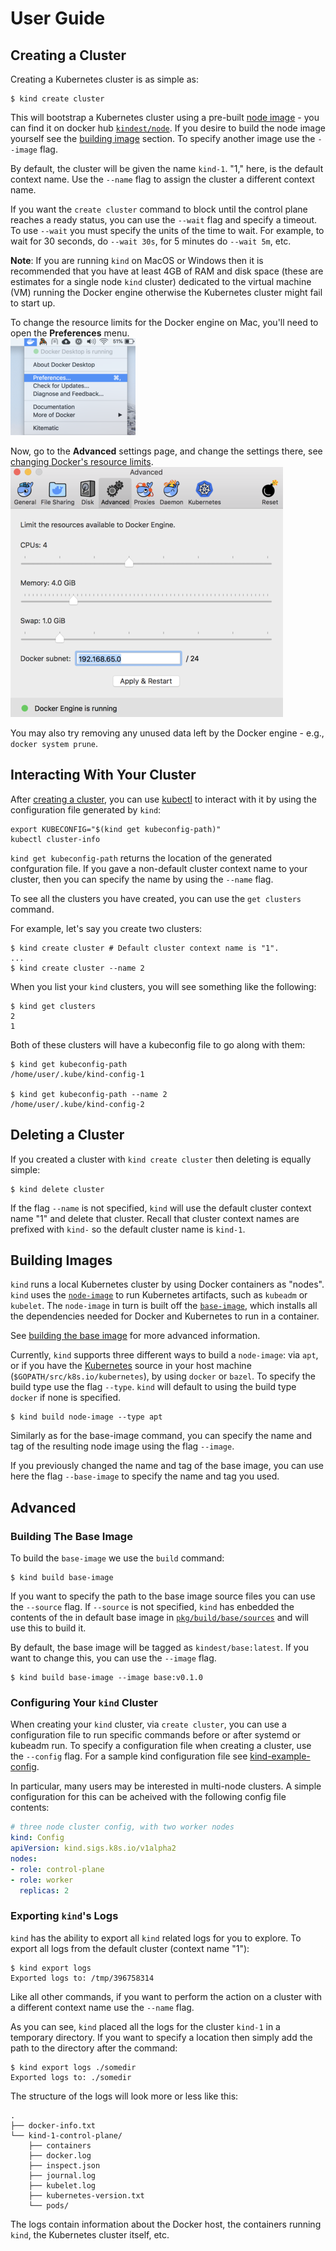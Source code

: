 # User Guide

## Creating a Cluster

Creating a Kubernetes cluster is as simple as:
```
$ kind create cluster
```

This will bootstrap a Kubernetes cluster using a pre-built 
[node image][node image] - you can find it on docker hub
[`kindest/node`][kindest/node]. 
If you desire to build the node image yourself see the 
[building image](#building-images) section.
To specify another image use the `--image` flag.

By default, the cluster will be given the name `kind-1`. "1," here, is the
default context name. 
Use the `--name` flag to assign the cluster a different context name.

If you want the `create cluster` command to block until the control plane
reaches a ready status, you can use the `--wait` flag and specify a timeout.
To use `--wait` you must specify the units of the time to wait. For example, to
wait for 30 seconds, do `--wait 30s`, for 5 minutes do `--wait 5m`, etc.

**Note**: If you are running `kind` on MacOS or Windows then it is recommended
that you have at least 4GB of RAM and disk space (these are estimates for a
single node `kind` cluster) dedicated to the virtual machine (VM) running the
Docker engine otherwise the Kubernetes cluster might fail to start up.

To change the resource limits for the Docker engine on Mac, you'll need to open the
**Preferences** menu.  
<img src="./images/docker-pref-1.png"/>

Now, go to the **Advanced** settings page, and change the
settings there, see [changing Docker's resource limits][Docker resource lims].  
<img src="./images/docker-pref-2.png"/>

You may also try removing any unused data left by the Docker engine - e.g.,
`docker system prune`.


## Interacting With Your Cluster
After [creating a cluster](#creating-a-cluster), you can use [kubectl][kubectl]
to interact with it by using the configuration file generated by `kind`:
```
export KUBECONFIG="$(kind get kubeconfig-path)"
kubectl cluster-info
```

`kind get kubeconfig-path` returns the location of the generated confguration
file.
If you gave a non-default cluster context name to your cluster, then you can
specify the name by using the `--name` flag.

To see all the clusters you have created, you can use the `get clusters`
command.

For example, let's say you create two clusters:
```
$ kind create cluster # Default cluster context name is "1".
...
$ kind create cluster --name 2
```

When you list your `kind` clusters, you will see something like the following:
```
$ kind get clusters
2
1
```

Both of these clusters will have a kubeconfig file to go along with them:
```
$ kind get kubeconfig-path
/home/user/.kube/kind-config-1

$ kind get kubeconfig-path --name 2
/home/user/.kube/kind-config-2
```


## Deleting a Cluster

If you created a cluster with `kind create cluster` then deleting is equally
simple:
```
$ kind delete cluster
```

If the flag `--name` is not specified, `kind` will use the default cluster
context name "1" and delete that cluster.
Recall that cluster context names are prefixed with `kind-` so the default
cluster name is `kind-1`.


## Building Images

`kind` runs a local Kubernetes cluster by using Docker containers as "nodes".
`kind` uses the [`node-image`][node image] to run Kubernetes artifacts, such
as `kubeadm` or `kubelet`.
The `node-image` in turn is built off the [`base-image`][base image], which
installs all the dependencies needed for Docker and Kubernetes to run in a
container.

See [building the base image](#building-the-base-image) for more advanced information.

Currently, `kind` supports three different ways to build a `node-image`: via
`apt`, or if you have the [Kubernetes][kubernetes] source in your host machine
(`$GOPATH/src/k8s.io/kubernetes`), by using `docker` or `bazel`.
To specify the build type use the flag `--type`.
`kind` will default to using the build type `docker` if none is specified.

```
$ kind build node-image --type apt
```

Similarly as for the base-image command, you can specify the name and tag of
the resulting node image using the flag `--image`.

If you previously changed the name and tag of the base image, you can use here
the flag `--base-image` to specify the name and tag you used.


## Advanced

### Building The Base Image
To build the `base-image` we use the `build` command:
```
$ kind build base-image
```

If you want to specify the path to the base image source files you can use the
`--source` flag.
If `--source` is not specified, `kind` has enbedded the contents of the in
default base image in [`pkg/build/base/sources`][pkg/build/base/sources] and
will use this to build it.

By default, the base image will be tagged as `kindest/base:latest`.
If you want to change this, you can use the `--image` flag.

```
$ kind build base-image --image base:v0.1.0
```


### Configuring Your `kind` Cluster
When creating your `kind` cluster, via `create cluster`, you can use a
configuration file to run specific commands before or after systemd or kubeadm
run.
To specify a configuration file when creating a cluster, use the `--config`
flag.
For a sample kind configuration file see [kind-example-config][kind-example-config].

In particular, many users may be interested in multi-node clusters. A simple
configuration for this can be acheived with the following config file contents:
```yaml
# three node cluster config, with two worker nodes
kind: Config
apiVersion: kind.sigs.k8s.io/v1alpha2
nodes:
- role: control-plane
- role: worker
  replicas: 2
```

### Exporting `kind`'s Logs
`kind` has the ability to export all `kind` related logs for you to explore.
To export all logs from the default cluster (context name "1"):
```
$ kind export logs
Exported logs to: /tmp/396758314
```

Like all other commands, if you want to perform the action on a cluster with a
different context name use the `--name` flag.

As you can see, `kind` placed all the logs for the cluster `kind-1` in a
temporary directory. If you want to specify a location then simply add the path
to the directory after the command:
```
$ kind export logs ./somedir  
Exported logs to: ./somedir
```

The structure of the logs will look more or less like this:
```
.
├── docker-info.txt
└── kind-1-control-plane/
    ├── containers
    ├── docker.log
    ├── inspect.json
    ├── journal.log
    ├── kubelet.log
    ├── kubernetes-version.txt
    └── pods/
```
The logs contain information about the Docker host, the containers running 
`kind`, the Kubernetes cluster itself, etc.

[node image]: ../design/node-image.md
[base image]: ../design/base-image.md
[kind-example-config]: ./kind-example-config.yaml
[pkg/build/base/sources]: ./../../pkg/build/base/sources
[kubernetes]: https://github.com/kubernetes/kubernetes
[kindest/node]: https://hub.docker.com/r/kindest/node/
[kubectl]: https://kubernetes.io/docs/reference/kubectl/overview/
[Docker resource lims]: https://docs.docker.com/docker-for-mac/#advanced
